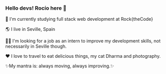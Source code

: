 ### Hello devs! Rocío here 👋

🚀 I'm currently studying full stack web development at Rock{theCode}

🌎 I live in Seville, Spain

👩‍💻 I'm looking for a job as an intern to improve my development skills, not necessarily in Seville though.

❤ I love to travel to eat delicious things, my cat Dharma and photography.

✨My mantra is: always moving, always improving.✨
